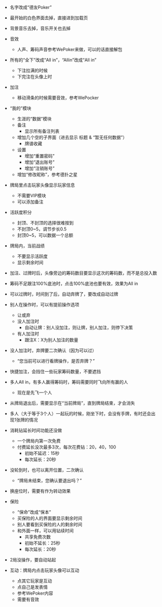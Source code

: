 - 名字改成“德友Poker”
- 最开始的白色界面去掉，直接进到加载页
- 背景音乐去掉，音乐开关也去掉
- 音效
  - 人声、筹码声音参考WePoker来做，可以的话直接解包
- 所有的“全下”改成“All in”，“Allin”改成“All in”
  - 下注拉满的时候
  - 下完注在头像上时
- 加注
  - 移动滑条的时候需要音效，参考WePocker
- “我的”模块
  - 生涯的“数据”模块
  - 备注
    - 显示所有备注列表
  - 增加几个空的子界面（进去显示 标题 & “暂无任何数据”）
    - 牌谱收藏
  - 设置
    - 增加“重置密码”
    - 增加“退出账号”
    - 增加“注销账号”
  - 增加“修改昵称”，参考德扑之星
- 牌局里点击玩家头像显示玩家信息
  - 不需要VIP模块
  - 可以添加备注
- 活跃度积分
  - 封顶、不封顶的选择很难按到
  - 不封顶0~5，调节步长0.5
  - 封顶0~5，可以数据一个总额
- 牌局内，当前战绩
  - 不要显示活跃度
  - 显示剩余时间
- 加注、过牌时后，头像旁边的筹码数目要显示这次的筹码数，而不是总投入数
- 筹码不足跟注100%底池时，点击100%底池也要有效，效果为All in
- 可以过牌时，时间到了后，自动弃牌了，要改成自动过牌
- 别人在操作时，可以有提前操作选项
   - 让或弃
   - 没人加注时
     - 自动让牌：别人没加注，则让牌，别人加注，则停下决策
   - 有人加注时
     - 跟注X：X为别人加注的数量
- 没人加注时，弃牌要二次确认（因为可以过）
  - “您当前可以进行看牌操作，是否弃牌？”
- 快捷加注，会挡住一些玩家筹码数量，不要遮挡
- 多人All in，有多人赢得筹码时，筹码需要同时飞向所有赢的人
  - 现在是先飞一个人
- 从牌局退出后，需要显示在“当前牌局”，直到牌局结束，才会消失
- 多人（大于等于3个人）一起玩的时候，刚坐下时，会没有手牌，有时还会出现1张牌的情况
- 消耗钻延长时间功能还没做
  - 一个牌局内第一次免费
  - 付费延长没次最多3次，每次花费钻：20，40，100
    - 初始不延迟：15秒
    - 每次延长：20秒
- 没轮到时，也可以离开位置，二次确认
  - “牌局未结束，您确认要退出吗？”
- 换座位时，需要有作为转动效果
- 保险
  - “保命”改成“保本”
  - 买保险的人的界面要显示剩余时间
  - 别人要看到买保险的人的剩余时间
  - 和外面一样，可以用钻续时间
    - 共享免费次数
    - 初始不延长：25秒
    - 每次延长：20秒
- 2局没操作，要自动站起

- 互动：牌局内点击玩家头像可以互动
  - 点其它玩家是互动
  - 点自己是发表情
  - 参考WePoker内容
  - 需要有音效

